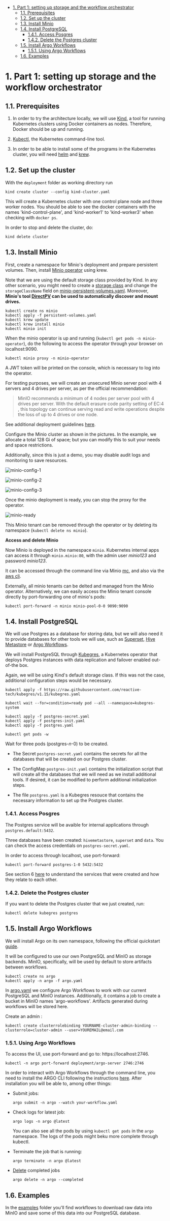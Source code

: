 - [1. Part 1: setting up storage and the workflow orchestrator](#1-part-1-setting-up-storage-and-the-workflow-orchestrator)
	- [1.1. Prerequisites](#11-prerequisites)
	- [1.2. Set up the cluster](#12-set-up-the-cluster)
	- [1.3. Install Minio](#13-install-minio)
	- [1.4. Install PostgreSQL](#14-install-postgresql)
		- [1.4.1. Access Posgres](#141-access-posgres)
		- [1.4.2. Delete the Postgres cluster](#142-delete-the-postgres-cluster)
	- [1.5. Install Argo Workflows](#15-install-argo-workflows)
		- [1.5.1. Using Argo Workflows](#151-using-argo-workflows)
	- [1.6. Examples](#16-examples)


# 1. Part 1: setting up storage and the workflow orchestrator

## 1.1. Prerequisites

1. In order to try the architecture locally, we will use [Kind](https://kind.sigs.k8s.io/), a tool for running Kubernetes clusters using Docker containers as nodes. Therefore, Docker should be up and running.

3. [Kubectl](https://kubernetes.io/docs/tasks/tools/#kubectl), the Kubernetes command-line tool.

4. In order to be able to install some of the programs in the Kubernetes cluster, you will need [helm](https://helm.sh/) and [krew](https://krew.sigs.k8s.io/docs/user-guide/setup/install/).

## 1.2. Set up the cluster

With the `deployment` folder as working directory run

```
kind create cluster --config kind-cluster.yaml
```

This will create a Kubernetes cluster with one control plane node and three worker nodes.
You should be able to see the docker containers with the names 'kind-control-plane', and 'kind-worker1' to 'kind-worker3' when checking with `docker ps`.

In order to stop and delete the cluster, do:

```
kind delete cluster
```

## 1.3. Install Minio

First, create a namespace for Minio's deployment and prepare persistent volumes. Then, install [Minio operator](https://github.com/minio/operator) using krew.

Note that we are using the default storage class provided by Kind. In any other scenario, you might need to create a [storage class](https://kubernetes.io/docs/concepts/storage/storage-classes/) and change the `storageClassName` field on [minio-persistent-volumes.yaml](minio-persistent-volumes.yaml). Moreover, **Minio's tool [DirectPV](https://github.com/minio/directpv) can be used to automatically discover and mount drives.**

```
kubectl create ns minio
kubectl apply -f persistent-volumes.yaml
kubectl krew update
kubectl krew install minio
kubectl minio init
```

When the minio operator is up and running (`kubectl get pods -n minio-operator`), do the following to access the operator through your browser on localhost:9090.

```
kubectl minio proxy -n minio-operator
```

A JWT token will be printed on the console, which is necessary to log into the operator.

For testing purposes, we will create an unsecured Minio server pool with 4 servers and 4 drives per server, as per the official recommendation:

> MinIO recommends a minimum of 4 nodes per server pool with 4 drives per server. With the default erasure code parity setting of EC:4 , this topology can continue serving read and write operations despite the loss of up to 4 drives or one node.

See additional deployment guidelines [here](https://docs.min.io/minio/baremetal/installation/deploy-minio-distributed.html#id5).

Configure the Minio cluster as shown in the pictures. 
In the example, we allocate a total 128 Gi of space; but you can modify this to suit your needs and space restrictions. 

Additionally, since this is just a demo, you may disable audit logs 
and monitoring to save resources.


![minio-config-1](img/minio-config-1.png "Minio basic config")

![minio-config-2](img/minio-config-2.png "Minio user and password")

![minio-config-3](img/minio-config-3.png "Minio disable TLS")


Once the minio deployment is ready, you can stop the proxy for the operator.

![minio-ready](img/minio-ready.png "Minio is ready")


This Minio tenant can be removed through the operator or by deleting its namespace (`kubectl delete ns minio`).


**Access and delete Minio**

Now Minio is deployed in the namespace `minio`. Kubernetes internal apps can access it through `minio.minio:80`, with the admin user *minio123* and password *minio123*.

It can be accessed through the command line via Minio [mc](https://docs.min.io/docs/minio-client-complete-guide.html), and also via the [aws cli](https://docs.min.io/docs/aws-cli-with-minio.html).

Externally, all minio tenants can be delted and managed from the Minio operator. Alternatively,  we can easily access the Minio tenant console directly by port-forwarding one of minio's pods:

```
kubectl port-forward -n minio minio-pool-0-0 9090:9090
```

## 1.4. Install PostgreSQL

We will use Postgres as a database for storing data, but we will also need it to provide databases for other tools we will use, such as [Superset](https://superset.apache.org/), [Hive Metastore](https://cwiki.apache.org/confluence/display/Hive/AdminManual+Metastore+3.0+Administration#AdminManualMetastore3.0Administration-RunningtheMetastoreWithoutHive) or [Argo Workflows](https://argoproj.github.io/argo-workflows/).

We will install PostgreSQL through [Kubegres](https://www.kubegres.io/), a Kubernetes operator that deploys Postgres instances with data replication and failover enabled out-of-the box.

Again, we will be using Kind's default storage class. If this was not the case, additional configuration steps would be necessary.

```
kubectl apply -f https://raw.githubusercontent.com/reactive-tech/kubegres/v1.15/kubegres.yaml 

kubectl wait --for=condition=ready pod --all --namespace=kubegres-system

kubectl apply -f postgres-secret.yaml
kubectl apply -f postgres-init.yaml 
kubectl apply -f postgres.yaml 

kubectl get pods -w
```

Wait for three pods (postgres-*n*-0) to be created. 

- The Secret `postgres-secret.yaml` contains the secrets for all the databases that will be created on our Postgres cluster. 

- The ConfigMap `postgres-init.yaml` contains the initialization script that will create all the databases that we will need as we install additional tools. If desired, it can be modified to perform additional initialization steps.

- The file `postgres.yaml` is a Kubegres resouce that contains the necessary information to set up the Postgres cluster.

### 1.4.1. Access Posgres

The Postgres service will be avaible for internal applications through `postgres.default:5432`.

Three databases have been created: `hivemetastore`, `superset` and `data`. You can check the access credentials on `postgres-secret.yaml`.

In order to access through localhost, use port-forward:

```
kubectl port-forward postgres-1-0 5432:5432
```

See section 6 [here](https://www.kubegres.io/doc/getting-started.html) to understand the services that were created and how they relate to each other.

### 1.4.2. Delete the Postgres cluster

If you want to delete the Postgres cluster that we just created, run:

```
kubectl delete kubegres postgres
```
## 1.5. Install Argo Workflows

We will install Argo on its own namespace, following the official quickstart [guide](https://argoproj.github.io/argo-workflows/quick-start/).

It will be configured to use our own PostgreSQL and MinIO as storage backends. MinIO, specifically, will be used by default to store artifacts between workflows.

```
kubectl create ns argo
kubectl apply -n argo -f argo.yaml
```

In [argo.yaml](argo.yaml) we configure Argo Workflows to work with our current PostgreSQL and MinIO instances. Additionally, it contains a job to create a bucket in MinIO names 'argo-workflows'. Artifacts generated during workflows will be stored here.

Create an admin :

```
kubectl create clusterrolebinding YOURNAME-cluster-admin-binding --clusterrole=cluster-admin --user=YOUREMAIL@email.com
```

### 1.5.1. Using Argo Workflows

To access the UI, use port-forward and go to: https://localhost:2746.

```
kubectl -n argo port-forward deployment/argo-server 2746:2746
```

In order to interact with Argo Workflows through the command line,
 you need to install the ARGO CLI following the instructions [here](https://github.com/argoproj/argo-workflows/releases/tag/v3.3.1). 
 After installation you will be able to, among other things:

- Submit jobs:

	````
	argo submit -n argo --watch your-workflow.yaml
	````


- Check logs for latest job:

	```
	argo logs -n argo @latest
	```
  You can also see all the pods by using `kubectl get pods` in the `argo` namespace. The logs of the pods might beku more complete through kubectl.


- Terminate the job that is running:

  ```
  argo terminate -n argo @latest
  ```

- [Delete](https://argoproj.github.io/argo-workflows/cli/argo_delete/) completed jobs

	```
	argo delete -n argo --completed
	```

## 1.6. Examples 

In the [examples](../examples) folder you'll find workflows to download raw data into MinIO and save some of this data into our PostgreSQL database. 